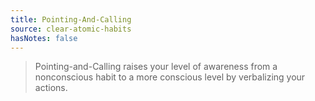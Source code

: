 ```yaml
---
title: Pointing-And-Calling
source: clear-atomic-habits
hasNotes: false
---
```


> Pointing-and-Calling raises your level of awareness from a nonconscious habit to a more conscious level by verbalizing your actions.
